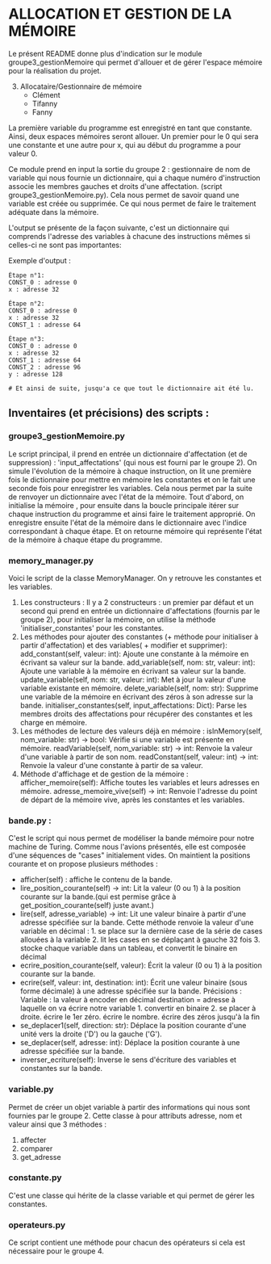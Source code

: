 # ALLOCATION ET GESTION DE LA MÉMOIRE 
Le présent README donne plus d'indication sur le module groupe3_gestionMemoire qui permet d'allouer et de gérer l'espace mémoire pour la réalisation du projet. 

3. Allocataire/Gestionnaire de mémoire
   - Clément
   - Tifanny
   - Fanny

La première variable du programme est enregistré en tant que constante. Ainsi, deux espaces mémoires seront allouer. Un premier pour le 0 qui sera une constante et une autre pour x, qui au début du programme a pour valeur 0. 

Ce module prend en input la sortie du groupe 2 : gestionnaire de nom de variable qui nous fournie un dictionnaire, qui a chaque numéro d'instruction associe les membres gauches et droits d'une affectation. (script groupe3_gestionMemoire.py). Cela nous permet de savoir quand une variable est créée ou supprimée. Ce qui nous permet de faire le traitement adéquate dans la mémoire. 

L'output se présente de la façon suivante, c'est un dictionnaire qui comprends l'adresse des variables à chacune des instructions mêmes si celles-ci ne sont pas importantes: 

Exemple d'output : 

```
Étape n°1: 
CONST_0 : adresse 0
x : adresse 32

Étape n°2: 
CONST_0 : adresse 0
x : adresse 32
CONST_1 : adresse 64

Étape n°3: 
CONST_0 : adresse 0
x : adresse 32
CONST_1 : adresse 64
CONST_2 : adresse 96
y : adresse 128

# Et ainsi de suite, jusqu'a ce que tout le dictionnaire ait été lu.

```

## Inventaires (et précisions) des scripts : 

### groupe3_gestionMemoire.py 
Le script principal, il prend en entrée un dictionnaire d'affectation (et de suppression) : 'input_affectations' (qui nous est fourni par le groupe 2). 
On simule l'évolution de la mémoire à chaque instruction, on lit une première fois le dictionnaire pour mettre en mémoire les constantes et on le fait une seconde fois pour enregistrer les variables. Cela nous permet par la suite de renvoyer un dictionnaire avec l'état de la mémoire. 
Tout d'abord, on initialise la mémoire , pour ensuite dans la boucle principale itérer sur chaque instruction du programme et ainsi faire le traitement approprié. On enregistre ensuite l'état de la mémoire dans le dictionnaire avec l'indice correspondant à chaque étape. Et on retourne mémoire qui représente l'état de la mémoire à chaque étape du programme. 

### memory_manager.py 
Voici le script de la classe MemoryManager. On y retrouve les constantes et les variables.
1. Les constructeurs :
   Il y a 2 constructeurs : un premier par défaut et un second qui prend en entrée un dictionnaire d'affectations (fournis par le groupe 2), pour initialiser la mémoire, on utilise la méthode 'initialiser_constantes' pour les constantes.
2. Les méthodes pour ajouter des constantes (+ méthode pour initialiser à partir d'affectation) et des variables( + modifier et supprimer):
   add_constant(self, valeur: int): Ajoute une constante à la mémoire en écrivant sa valeur sur la bande.
   add_variable(self, nom: str, valeur: int): Ajoute une variable à la mémoire en écrivant sa valeur sur la bande.
   update_variable(self, nom: str, valeur: int): Met à jour la valeur d'une variable existante en mémoire.
   delete_variable(self, nom: str): Supprime une variable de la mémoire en écrivant des zéros à son adresse sur  la bande.
   initialiser_constantes(self, input_affectations: Dict): Parse les membres droits des affectations pour récupérer des constantes et les charge en mémoire.
3. Les méthodes de lecture des valeurs déjà en mémoire :
   isInMemory(self, nom_variable: str) -> bool: Vérifie si une variable est présente en mémoire.
   readVariable(self, nom_variable: str) -> int: Renvoie la valeur d'une variable à partir de son nom.
   readConstant(self, valeur: int) -> int: Renvoie la valeur d'une constante à partir de sa valeur.
4. Méthode d'affichage et de gestion de la mémoire :
   afficher_memoire(self): Affiche toutes les variables et leurs adresses en mémoire.
   adresse_memoire_vive(self) -> int: Renvoie l'adresse du point de départ de la mémoire vive, après les constantes et les variables.

### bande.py : 
C'est le script qui nous permet de modéliser la bande mémoire pour notre machine de Turing. Comme nous l'avions présentés, elle est composée d'une séquences de "cases" initialement vides. On maintient la positions courante et on propose plusieurs méthodes : 
- afficher(self) : affiche le contenu de la bande.
- lire_position_courante(self) -> int: Lit la valeur (0 ou 1) à la position courante sur la bande.(qui est permise grâce à get_position_courante(self) juste avant.)
- lire(self, adresse_variable) -> int: Lit une valeur binaire à partir d'une adresse spécifiée sur la bande.
      Cette méthode renvoie la valeur d'une variable en décimal :
            1. se place sur la dernière case de la série de cases allouées à la variable
            2. lit les cases en se déplaçant à gauche 32 fois
            3. stocke chaque variable dans un tableau, et convertit le binaire en décimal
- ecrire_position_courante(self, valeur): Écrit la valeur (0 ou 1) à la position courante sur la bande.
- ecrire(self, valeur: int, destination: int): Écrit une valeur binaire (sous forme décimale) à une adresse spécifiée sur la bande.
  Précisions :
            Variable : la valeur à encoder en décimal
            destination = adresse à laquelle on va écrire notre variable
            1. convertir en binaire
            2. se placer à droite. écrire le 1er zéro. écrire le nombre. écrire des zéros jusqu'à la fin
- se_deplacer1(self, direction: str): Déplace la position courante d'une unité vers la droite ('D') ou la gauche ('G').
- se_deplacer(self, adresse: int): Déplace la position courante à une adresse spécifiée sur la bande.
- inverser_ecriture(self): Inverse le sens d'écriture des variables et constantes sur la bande.

### variable.py 
Permet de créer un objet variable à partir des informations qui nous sont fournies par le groupe 2. Cette classe à pour attributs adresse, nom et valeur ainsi que 3 méthodes : 
1. affecter
2. comparer
3. get_adresse
   
### constante.py 
C'est une classe qui hérite de la classe variable et qui permet de gérer les constantes. 

### operateurs.py 
Ce script contient une méthode pour chacun des opérateurs si cela est nécessaire pour le groupe 4. 

